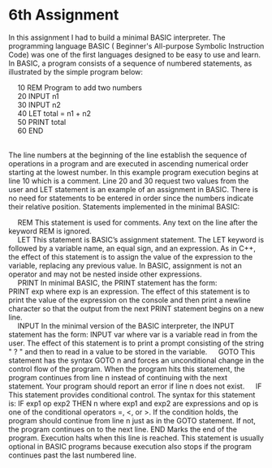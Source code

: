 # 6th Assignment


In this assignment I had to build a minimal BASIC interpreter. The programming language BASIC ( Beginner's All-purpose Symbolic Instruction Code) was one of the first languages designed to be easy to use and learn. In BASIC, a program consists of a sequence of numbered statements, as illustrated by the simple program below:
<br>

&emsp; 10 REM Program to add two numbers  
&emsp; 20 INPUT n1  
&emsp; 30 INPUT n2  
&emsp; 40 LET total = n1 + n2  
&emsp; 50 PRINT total  
&emsp; 60 END  
<br>

The line numbers at the beginning of the line establish the sequence of operations in a program and are executed in ascending numerical order starting at the lowest number. In this example program execution begins at line 10 which is a comment. Line 20 and 30 request two values from the user and LET statement is an example of an assignment in BASIC. There is no need for statements to be entered in order since the numbers indicate their relative position. Statements implemented in the minimal BASIC:
<br>

&emsp; REM This statement is used for comments. Any text on the line after the keyword 
REM is ignored.  
&emsp; LET This statement is BASIC’s assignment statement. The LET keyword is 
followed by a variable name, an equal sign, and an expression. As in C++, the 
effect of this statement is to assign the value of the expression to the variable, 
replacing any previous value. In BASIC, assignment is not an operator and 
may not be nested inside other expressions.  
&emsp; PRINT In minimal BASIC, the PRINT statement has the form:  
PRINT exp where exp is an expression. The effect of this statement is to print the value of 
the expression on the console and then print a newline character so that the 
output from the next PRINT statement begins on a new line.  
&emsp; INPUT In the minimal version of the BASIC interpreter, the INPUT statement has the 
form: INPUT var where var is a variable read in from the user. The effect of this statement is to 
print a prompt consisting of the string " ? " and then to read in a value to be 
stored in the variable.
&emsp; GOTO This statement has the syntax
GOTO n and forces an unconditional change in the control flow of the program. When 
the program hits this statement, the program continues from line n instead of 
continuing with the next statement. Your program should report an error if 
line n does not exist.
&emsp; IF This statement provides conditional control. The syntax for this statement is:
IF exp1 op exp2 THEN n where exp1 and exp2 are expressions and op is one of the conditional operators 
=, <, or >. If the condition holds, the program should continue from line n just 
as in the GOTO statement. If not, the program continues on to the next line.
END Marks the end of the program. Execution halts when this line is reached. This 
statement is usually optional in BASIC programs because execution also stops 
if the program continues past the last numbered line.


